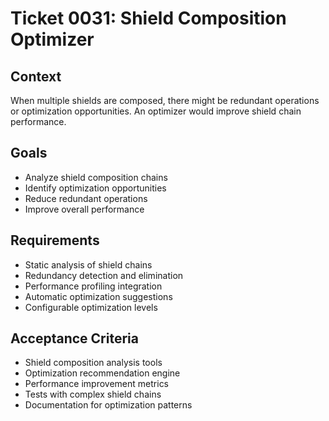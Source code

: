 # Ticket 0031: Shield Composition Optimizer

## Context
When multiple shields are composed, there might be redundant operations or optimization opportunities. An optimizer would improve shield chain performance.

## Goals
- Analyze shield composition chains
- Identify optimization opportunities
- Reduce redundant operations
- Improve overall performance

## Requirements
- Static analysis of shield chains
- Redundancy detection and elimination
- Performance profiling integration
- Automatic optimization suggestions
- Configurable optimization levels

## Acceptance Criteria
- Shield composition analysis tools
- Optimization recommendation engine
- Performance improvement metrics
- Tests with complex shield chains
- Documentation for optimization patterns
